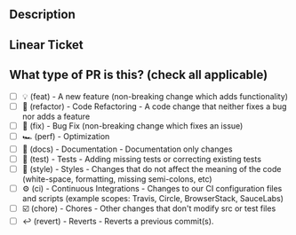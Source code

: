 ## Description

## Linear Ticket

## What type of PR is this? (check all applicable)

- [ ] 💡 (feat) - A new feature (non-breaking change which adds functionality)
- [ ] 🔄 (refactor) - Code Refactoring - A code change that neither fixes a bug nor adds a feature
- [ ] 🐞 (fix) - Bug Fix (non-breaking change which fixes an issue)
- [ ] 🏎 (perf) - Optimization
- [ ] 📄 (docs) - Documentation - Documentation only changes
- [ ] 📄 (test) - Tests - Adding missing tests or correcting existing tests
- [ ] 🎨 (style) - Styles - Changes that do not affect the meaning of the code (white-space, formatting, missing semi-colons, etc)
- [ ] ⚙️ (ci) - Continuous Integrations - Changes to our CI configuration files and scripts (example scopes: Travis, Circle, BrowserStack, SauceLabs)
- [ ] ☑️ (chore) - Chores - Other changes that don't modify src or test files
- [ ] ↩️ (revert) - Reverts - Reverts a previous commit(s).

<!--
     For a timely review/response, please avoid force-pushing additional
     commits if your PR already received reviews or comments.
     Before submitting a Pull Request, please ensure you've done the following:
     - 👷‍♀️ Create small PRs. In most cases this will be possible.
     - ✅ Provide tests for your changes.
     - 📝 Use descriptive commit messages (as described below).
     - 📗 Update any related documentation and include any relevant screenshots.
     Commit Message Structure (all lower-case):
     <type>(optional ticket number): <description>
     [optional body]
-->
